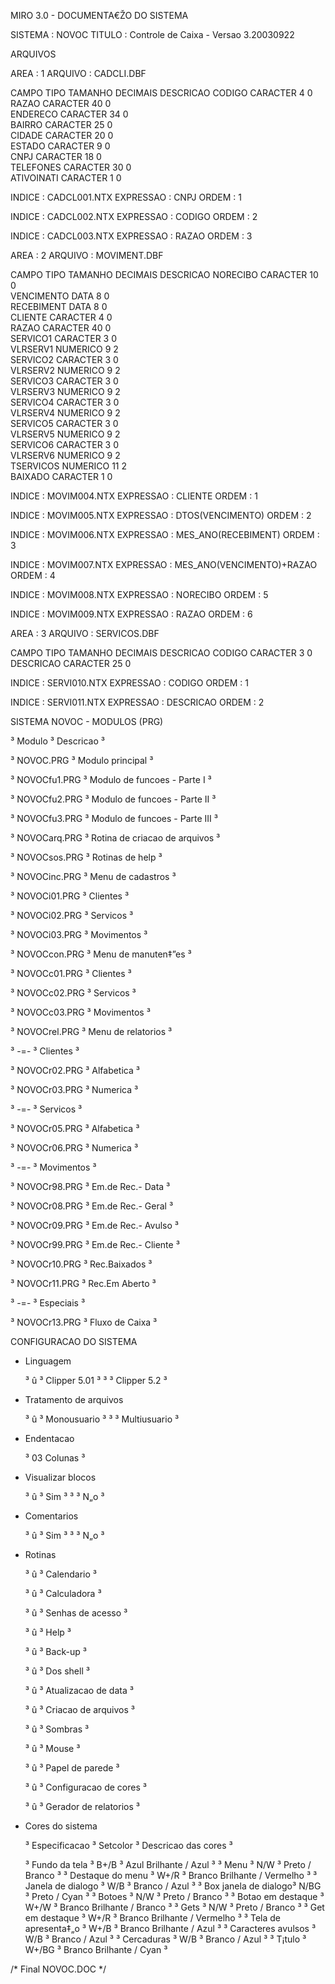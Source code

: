   MIRO 3.0 - DOCUMENTA€ŽO DO SISTEMA
   
  SISTEMA : NOVOC
  TITULO  : Controle de Caixa - Versao 3.20030922                                           
 
 
  ARQUIVOS
   
  AREA      : 1
  ARQUIVO   : CADCLI.DBF
 
  CAMPO       TIPO      TAMANHO  DECIMAIS  DESCRICAO
  CODIGO      CARACTER        4         0                                     
  RAZAO       CARACTER       40         0                                     
  ENDERECO    CARACTER       34         0                                     
  BAIRRO      CARACTER       25         0                                     
  CIDADE      CARACTER       20         0                                     
  ESTADO      CARACTER        9         0                                     
  CNPJ        CARACTER       18         0                                     
  TELEFONES   CARACTER       30         0                                     
  ATIVOINATI  CARACTER        1         0                                     
 
  INDICE    : CADCL001.NTX
  EXPRESSAO : CNPJ
  ORDEM     : 1
 
  INDICE    : CADCL002.NTX
  EXPRESSAO : CODIGO
  ORDEM     : 2
 
  INDICE    : CADCL003.NTX
  EXPRESSAO : RAZAO
  ORDEM     : 3
  
 
 
  AREA      : 2
  ARQUIVO   : MOVIMENT.DBF
 
  CAMPO       TIPO      TAMANHO  DECIMAIS  DESCRICAO
  NORECIBO    CARACTER       10         0                                     
  VENCIMENTO  DATA            8         0                                     
  RECEBIMENT  DATA            8         0                                     
  CLIENTE     CARACTER        4         0                                     
  RAZAO       CARACTER       40         0                                     
  SERVICO1    CARACTER        3         0                                     
  VLRSERV1    NUMERICO        9         2                                     
  SERVICO2    CARACTER        3         0                                     
  VLRSERV2    NUMERICO        9         2                                     
  SERVICO3    CARACTER        3         0                                     
  VLRSERV3    NUMERICO        9         2                                     
  SERVICO4    CARACTER        3         0                                     
  VLRSERV4    NUMERICO        9         2                                     
  SERVICO5    CARACTER        3         0                                     
  VLRSERV5    NUMERICO        9         2                                     
  SERVICO6    CARACTER        3         0                                     
  VLRSERV6    NUMERICO        9         2                                     
  TSERVICOS   NUMERICO       11         2                                     
  BAIXADO     CARACTER        1         0                                     
 
  INDICE    : MOVIM004.NTX
  EXPRESSAO : CLIENTE
  ORDEM     : 1
 
  INDICE    : MOVIM005.NTX
  EXPRESSAO : DTOS(VENCIMENTO)
  ORDEM     : 2
 
  INDICE    : MOVIM006.NTX
  EXPRESSAO : MES_ANO(RECEBIMENT)
  ORDEM     : 3
 
  INDICE    : MOVIM007.NTX
  EXPRESSAO : MES_ANO(VENCIMENTO)+RAZAO
  ORDEM     : 4
 
  INDICE    : MOVIM008.NTX
  EXPRESSAO : NORECIBO
  ORDEM     : 5
 
  INDICE    : MOVIM009.NTX
  EXPRESSAO : RAZAO
  ORDEM     : 6
   
 
 
  AREA      : 3
  ARQUIVO   : SERVICOS.DBF
 
  CAMPO       TIPO      TAMANHO  DECIMAIS  DESCRICAO
  CODIGO      CARACTER        3         0                                     
  DESCRICAO   CARACTER       25         0                                     
 
  INDICE    : SERVI010.NTX
  EXPRESSAO : CODIGO
  ORDEM     : 1
 
  INDICE    : SERVI011.NTX
  EXPRESSAO : DESCRICAO
  ORDEM     : 2

 
 
 
 
  SISTEMA NOVOC - MODULOS (PRG)
  

  ³     Modulo     ³           Descricao           ³

  ³ NOVOC.PRG      ³ Modulo principal              ³
 
  ³ NOVOCfu1.PRG   ³ Modulo de funcoes - Parte I   ³
 
  ³ NOVOCfu2.PRG   ³ Modulo de funcoes - Parte II  ³

  ³ NOVOCfu3.PRG   ³ Modulo de funcoes - Parte III ³

  ³ NOVOCarq.PRG   ³ Rotina de criacao de arquivos ³

  ³ NOVOCsos.PRG   ³ Rotinas de help               ³
 
  ³ NOVOCinc.PRG   ³ Menu de cadastros             ³
 
  ³ NOVOCi01.PRG   ³ Clientes                      ³
 
  ³ NOVOCi02.PRG   ³ Servicos                      ³
 
  ³ NOVOCi03.PRG   ³ Movimentos                    ³
 
  ³ NOVOCcon.PRG   ³ Menu de manuten‡”es           ³

  ³ NOVOCc01.PRG   ³ Clientes                      ³

  ³ NOVOCc02.PRG   ³ Servicos                      ³
 
  ³ NOVOCc03.PRG   ³ Movimentos                    ³
 
  ³ NOVOCrel.PRG   ³ Menu de relatorios            ³

  ³      -=-       ³ Clientes                      ³

  ³ NOVOCr02.PRG   ³ Alfabetica                    ³

  ³ NOVOCr03.PRG   ³ Numerica                      ³

  ³      -=-       ³ Servicos                      ³
 
  ³ NOVOCr05.PRG   ³ Alfabetica                    ³
 
  ³ NOVOCr06.PRG   ³ Numerica                      ³
 
  ³      -=-       ³ Movimentos                    ³
 
  ³ NOVOCr98.PRG   ³ Em.de Rec.- Data              ³

  ³ NOVOCr08.PRG   ³ Em.de Rec.- Geral             ³
 
  ³ NOVOCr09.PRG   ³ Em.de Rec.- Avulso            ³
  
  ³ NOVOCr99.PRG   ³ Em.de Rec.- Cliente           ³

  ³ NOVOCr10.PRG   ³ Rec.Baixados                  ³
 
  ³ NOVOCr11.PRG   ³ Rec.Em Aberto                 ³

  ³      -=-       ³ Especiais                     ³
  
  ³ NOVOCr13.PRG   ³ Fluxo de Caixa                ³
 
 
 
 
  CONFIGURACAO DO SISTEMA

 
- Linguagem
 
 
  ³ û ³ Clipper 5.01 ³  ³   ³ Clipper 5.2 ³
 
 
 
- Tratamento de arquivos
 
 
  ³ û ³ Monousuario ³  ³   ³ Multiusuario ³

 
 
- Endentacao 
 

  ³ 03 Colunas ³
 
 
 
- Visualizar blocos
 

  ³ û ³ Sim ³  ³   ³ N„o ³
 
 
 
- Comentarios
 
 
  ³ û ³ Sim ³  ³   ³ N„o ³

 
 
- Rotinas
 

  ³ û ³ Calendario                    ³

  ³ û ³ Calculadora                   ³

  ³ û ³ Senhas de acesso              ³
 
  ³ û ³ Help                          ³

  ³ û ³ Back-up                       ³

  ³ û ³ Dos shell                     ³

  ³ û ³ Atualizacao de data           ³

  ³ û ³ Criacao de arquivos           ³

  ³ û ³ Sombras                       ³
 
  ³ û ³ Mouse                         ³
 
  ³ û ³ Papel de parede               ³
 
  ³ û ³ Configuracao de cores         ³

  ³ û ³ Gerador de relatorios         ³

 
 
- Cores do sistema
 

  ³     Especificacao     ³ Setcolor ³      Descricao das cores       ³
 
  ³  Fundo da tela        ³    B+/B  ³  Azul Brilhante / Azul         ³
  ³  Menu                 ³     N/W  ³  Preto / Branco                ³
  ³  Destaque do menu     ³    W+/R  ³  Branco Brilhante / Vermelho   ³
  ³  Janela de dialogo    ³     W/B  ³  Branco / Azul                 ³
  ³  Box janela de dialogo³    N/BG  ³  Preto / Cyan                  ³
  ³  Botoes               ³     N/W  ³  Preto / Branco                ³
  ³  Botao em destaque    ³    W+/W  ³  Branco Brilhante / Branco     ³
  ³  Gets                 ³     N/W  ³  Preto / Branco                ³
  ³  Get em destaque      ³    W+/R  ³  Branco Brilhante / Vermelho   ³
  ³  Tela de apresenta‡„o ³    W+/B  ³  Branco Brilhante / Azul       ³
  ³  Caracteres avulsos   ³     W/B  ³  Branco / Azul                 ³
  ³  Cercaduras           ³     W/B  ³  Branco / Azul                 ³
  ³  T¡tulo               ³   W+/BG  ³  Branco Brilhante / Cyan       ³

 
 
/* Final NOVOC.DOC */ 
